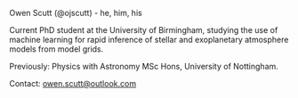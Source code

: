Owen Scutt (@ojscutt) - he, him, his

Current PhD student at the University of Birmingham, studying the use of machine learning for rapid inference of stellar and exoplanetary atmosphere models from model grids.

Previously: Physics with Astronomy MSc Hons, University of Nottingham.

Contact: owen.scutt@outlook.com

<!---
ojscutt/ojscutt is a ✨ special ✨ repository because its `README.md` (this file) appears on your GitHub profile.
You can click the Preview link to take a look at your changes.
--->
